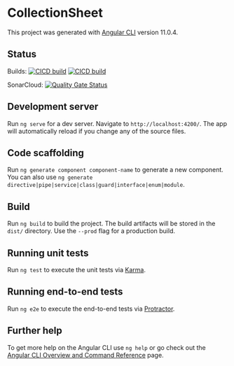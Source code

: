 # CollectionSheet

This project was generated with [Angular CLI](https://github.com/angular/angular-cli) version 11.0.4.

## Status

Builds:
[![CICD build](https://github.com/Sotam/CollectionSheet/workflows/CICD/badge.svg)](https://github.com/Sotam/CollectionSheet/actions?query=workflow%3ACICD)
[![CICD build](https://github.com/Sotam/CollectionSheet/workflows/CI/badge.svg)](https://github.com/Sotam/CollectionSheet/actions?query=workflow%3ACI)

SonarCloud: [![Quality Gate Status](https://sonarcloud.io/api/project_badges/measure?project=Sotam_CollectionSheet&metric=alert_status)](https://sonarcloud.io/dashboard?id=Sotam_CollectionSheet)

## Development server

Run `ng serve` for a dev server. Navigate to `http://localhost:4200/`. The app will automatically reload if you change any of the source files.

## Code scaffolding

Run `ng generate component component-name` to generate a new component. You can also use `ng generate directive|pipe|service|class|guard|interface|enum|module`.

## Build

Run `ng build` to build the project. The build artifacts will be stored in the `dist/` directory. Use the `--prod` flag for a production build.

## Running unit tests

Run `ng test` to execute the unit tests via [Karma](https://karma-runner.github.io).

## Running end-to-end tests

Run `ng e2e` to execute the end-to-end tests via [Protractor](http://www.protractortest.org/).

## Further help

To get more help on the Angular CLI use `ng help` or go check out the [Angular CLI Overview and Command Reference](https://angular.io/cli) page.

